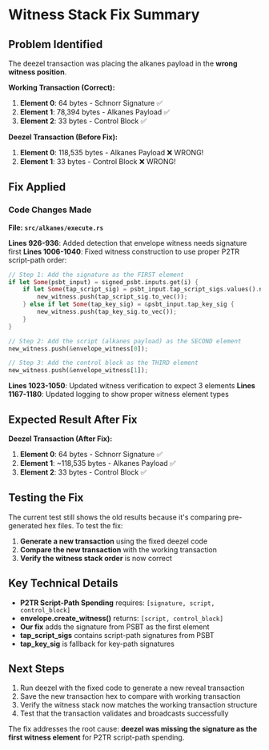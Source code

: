 # Witness Stack Fix Summary

## Problem Identified
The deezel transaction was placing the alkanes payload in the **wrong witness position**.

**Working Transaction (Correct):**
1. **Element 0**: 64 bytes - Schnorr Signature ✅
2. **Element 1**: 78,394 bytes - Alkanes Payload ✅  
3. **Element 2**: 33 bytes - Control Block ✅

**Deezel Transaction (Before Fix):**
1. **Element 0**: 118,535 bytes - Alkanes Payload ❌ WRONG!
2. **Element 1**: 33 bytes - Control Block ❌ WRONG!

## Fix Applied

### Code Changes Made

**File: `src/alkanes/execute.rs`**

**Lines 926-936**: Added detection that envelope witness needs signature first
**Lines 1006-1040**: Fixed witness construction to use proper P2TR script-path order:
```rust
// Step 1: Add the signature as the FIRST element
if let Some(psbt_input) = signed_psbt.inputs.get(i) {
    if let Some(tap_script_sig) = psbt_input.tap_script_sigs.values().next() {
        new_witness.push(tap_script_sig.to_vec());
    } else if let Some(tap_key_sig) = &psbt_input.tap_key_sig {
        new_witness.push(tap_key_sig.to_vec());
    }
}

// Step 2: Add the script (alkanes payload) as the SECOND element
new_witness.push(&envelope_witness[0]);

// Step 3: Add the control block as the THIRD element  
new_witness.push(&envelope_witness[1]);
```

**Lines 1023-1050**: Updated witness verification to expect 3 elements
**Lines 1167-1180**: Updated logging to show proper witness element types

## Expected Result After Fix

**Deezel Transaction (After Fix):**
1. **Element 0**: 64 bytes - Schnorr Signature ✅
2. **Element 1**: ~118,535 bytes - Alkanes Payload ✅  
3. **Element 2**: 33 bytes - Control Block ✅

## Testing the Fix

The current test still shows the old results because it's comparing pre-generated hex files. To test the fix:

1. **Generate a new transaction** using the fixed deezel code
2. **Compare the new transaction** with the working transaction
3. **Verify the witness stack order** is now correct

## Key Technical Details

- **P2TR Script-Path Spending** requires: `[signature, script, control_block]`
- **envelope.create_witness()** returns: `[script, control_block]` 
- **Our fix** adds the signature from PSBT as the first element
- **tap_script_sigs** contains script-path signatures from PSBT
- **tap_key_sig** is fallback for key-path signatures

## Next Steps

1. Run deezel with the fixed code to generate a new reveal transaction
2. Save the new transaction hex to compare with working transaction
3. Verify the witness stack now matches the working transaction structure
4. Test that the transaction validates and broadcasts successfully

The fix addresses the root cause: **deezel was missing the signature as the first witness element** for P2TR script-path spending.